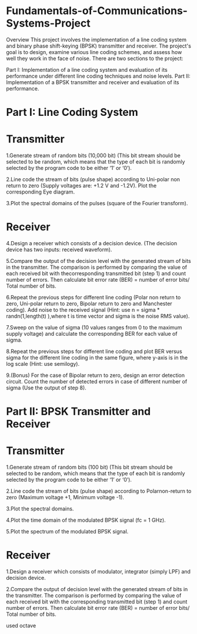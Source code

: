 # Fundamentals-of-Communications-Systems-Project
Overview
This project involves the implementation of a line coding system and binary phase shift-keying (BPSK) transmitter and receiver. The project's goal is to design, examine various line coding schemes, and assess how well they work in the face of noise. There are two sections to the project:

Part I: Implementation of a line coding system and evaluation of its performance under different line coding techniques and noise levels.
Part II: Implementation of a BPSK transmitter and receiver and evaluation of its performance.

# Part I: Line Coding System
# Transmitter

1.Generate stream of random bits (10,000 bit) (This bit stream should be selected to be random, which means that the type of each bit is randomly selected by the program code to be either ‘1’ or ‘0’).

2.Line code the stream of bits (pulse shape) according to Uni-polar non return to zero (Supply voltages are: +1.2 V and -1.2V).
Plot the corresponding Eye diagram.

3.Plot the spectral domains of the pulses (square of the Fourier transform).

# Receiver

4.Design a receiver which consists of a decision device. (The decision device has two inputs: received waveform).

5.Compare the output of the decision level with the generated stream of bits in the transmitter. The comparison is performed by comparing the value of each received bit with thecorresponding transmitted bit (step 1) and count number of errors. Then calculate bit error rate (BER) = number of error bits/ Total number of bits.

6.Repeat the previous steps for different line coding (Polar non return to zero, Uni-polar return to zero, Bipolar return to zero and Manchester coding).
Add noise to the received signal (Hint: use n = sigma * randn(1,length(t) ),where t is time vector and sigma is the noise RMS value).

7.Sweep on the value of sigma (10 values ranges from 0 to the maximum supply voltage) and calculate the corresponding BER for each value of sigma.

8.Repeat the previous steps for different line coding and plot BER versus sigma for the different line coding in the same figure, where y-axis is in the log scale (Hint: use semilogy).

9.(Bonus) For the case of Bipolar return to zero, design an error detection circuit. Count the number of detected errors in case of different number of sigma (Use the output of step 8).

# Part II: BPSK Transmitter and Receiver
# Transmitter

1.Generate stream of random bits (100 bit) (This bit stream should be selected to be random, which means that the type of each bit is randomly selected by the program code to be either ‘1’ or ‘0’).

2.Line code the stream of bits (pulse shape) according to Polarnon-return to zero (Maximum voltage +1, Minimum voltage -1).

3.Plot the spectral domains.

4.Plot the time domain of the modulated BPSK signal (fc = 1 GHz).

5.Plot the spectrum of the modulated BPSK signal.
# Receiver

1.Design a receiver which consists of modulator, integrator (simply LPF) and decision device.

2.Compare the output of decision level with the generated stream of bits in the transmitter. The comparison is performed by comparing the value of each received bit with the corresponding transmitted bit (step 1) and count number of errors. Then calculate bit error rate (BER) = number of error bits/ Total number of bits.

used octave
